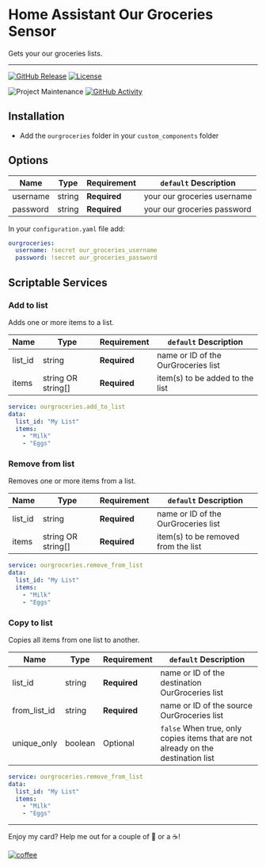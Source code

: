 
# Home Assistant Our Groceries Sensor

Gets your our groceries lists.

---

[![GitHub Release][releases-shield]][releases]
[![License][license-shield]](LICENSE.md)

![Project Maintenance][maintenance-shield]
[![GitHub Activity][commits-shield]][commits]

## Installation

* Add the `ourgroceries` folder in your `custom_components` folder


## Options

| Name | Type | Requirement | `default` Description
| ---- | ---- | ------- | -----------
| username | string | **Required** | your our groceries username
| password | string | **Required** | your our groceries password


In your `configuration.yaml` file add:

```yaml
ourgroceries:
  username: !secret our_groceries_username
  password: !secret our_groceries_password
```

## Scriptable Services

### Add to list

Adds one or more items to a list.

| Name | Type | Requirement | `default` Description
| ---- | ---- | ------- | -----------
| list_id | string | **Required** | name or ID of the OurGroceries list
| items | string OR string[] | **Required** | item(s) to be added to the list

```yaml
service: ourgroceries.add_to_list
data:
  list_id: "My List"
  items:
    - "Milk"
    - "Eggs"
```

### Remove from list

Removes one or more items from a list.

| Name | Type | Requirement | `default` Description
| ---- | ---- | ------- | -----------
| list_id | string | **Required** | name or ID of the OurGroceries list
| items | string OR string[] | **Required** | item(s) to be removed from the list

```yaml
service: ourgroceries.remove_from_list
data:
  list_id: "My List"
  items:
    - "Milk"
    - "Eggs"
```

### Copy to list

Copies all items from one list to another.

| Name | Type | Requirement | `default` Description
| ---- | ---- | ------- | -----------
| list_id | string | **Required** | name or ID of the destination OurGroceries list
| from_list_id | string | **Required** | name or ID of the source OurGroceries list
| unique_only | boolean | Optional | `false` When true, only copies items that are not already on the destination list

```yaml
service: ourgroceries.remove_from_list
data:
  list_id: "My List"
  items:
    - "Milk"
    - "Eggs"
```

---

Enjoy my card? Help me out for a couple of :beers: or a :coffee:!

[![coffee](https://www.buymeacoffee.com/assets/img/custom_images/black_img.png)](https://www.buymeacoffee.com/JMISm06AD)


[commits-shield]: https://img.shields.io/github/commit-activity/y/ljmerza/ha-our-groceries.svg?style=for-the-badge
[commits]: https://github.com/ljmerza/ha-our-groceries/commits/master
[license-shield]: https://img.shields.io/github/license/ljmerza/ha-our-groceries.svg?style=for-the-badge
[maintenance-shield]: https://img.shields.io/badge/maintainer-Leonardo%20Merza%20%40ljmerza-blue.svg?style=for-the-badge
[releases-shield]: https://img.shields.io/github/release/ljmerza/ha-our-groceries.svg?style=for-the-badge
[releases]: https://github.com/ljmerza/ha-our-groceries/releases

